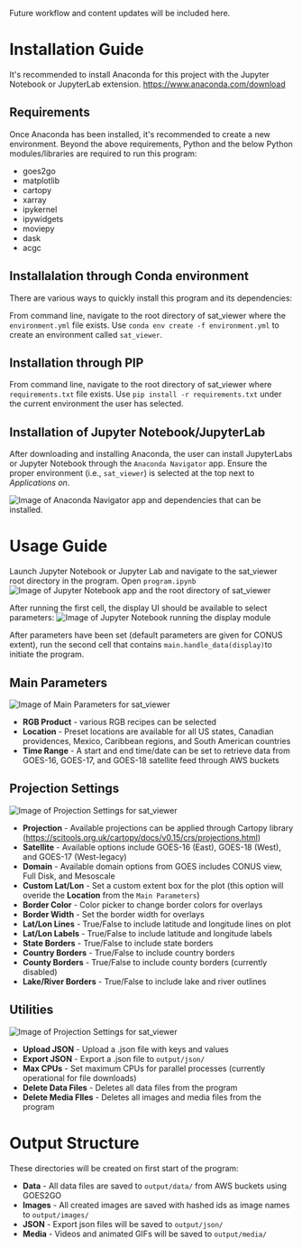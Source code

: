 Future workflow and content updates will be included here.

# Installation Guide

It's recommended to install Anaconda for this project with the Jupyter Notebook or JupyterLab extension.
https://www.anaconda.com/download

## Requirements
Once Anaconda has been installed, it's recommended to create a new environment. Beyond the above requirements,
Python and the below Python modules/libraries are required to run this program:

  - goes2go
  - matplotlib
  - cartopy
  - xarray
  - ipykernel
  - ipywidgets
  - moviepy
  - dask
  - acgc

## Installalation through Conda environment
There are various ways to quickly install this program and its dependencies:

From command line, navigate to the root directory of sat_viewer where the `environment.yml` file exists.
Use `conda env create -f environment.yml` to create an environment called `sat_viewer`.

## Installation through PIP
From command line, navigate to the root directory of sat_viewer where `requirements.txt` file exists.
Use `pip install -r requirements.txt` under the current environment the user has selected.

## Installation of Jupyter Notebook/JupyterLab
After downloading and installing Anaconda, the user can install JupyterLabs or Jupyter Notebook through
the `Anaconda Navigator` app. Ensure the proper environment (i.e., `sat_viewer`) is selected at the top next to *Applications on*.

![Image of Anaconda Navigator app and dependencies that can be installed.](https://i.imgur.com/U9brEFs.png)

# Usage Guide
Launch Jupyter Notebook or Jupyter Lab and navigate to the sat_viewer root directory in the program. Open `program.ipynb`
![Image of Jupyter Notebook app and the root directory of sat_viewer](https://i.imgur.com/4rlQmhB.png)

After running the first cell, the display UI should be available to select parameters:
![Image of Jupyter Notebook running the display module](https://i.imgur.com/AhMP95E.png)

After parameters have been set (default parameters are given for CONUS extent), run the second cell 
that contains `main.handle_data(display)`to initiate the program.

## Main Parameters
![Image of Main Parameters for sat_viewer](https://i.imgur.com/iatL6s7.png)
- **RGB Product** - various RGB recipes can be selected
- **Location** - Preset locations are available for all US states, Canadian providences, Mexico, Caribbean regions, and South American countries
- **Time Range** - A start and end time/date can be set to retrieve data from GOES-16, GOES-17, and GOES-18 satellite feed through AWS buckets

## Projection Settings
![Image of Projection Settings for sat_viewer](https://i.imgur.com/x96wrlZ.png)
- **Projection** - Available projections can be applied through Cartopy library (https://scitools.org.uk/cartopy/docs/v0.15/crs/projections.html)
- **Satellite** - Available options include GOES-16 (East), GOES-18 (West), and GOES-17 (West-legacy)
- **Domain** - Available domain options from GOES includes CONUS view, Full Disk, and Mesoscale
- **Custom Lat/Lon** - Set a custom extent box for the plot (this option will overide the **Location** from the `Main Parameters`)
- **Border Color** - Color picker to change border colors for overlays
- **Border Width** - Set the border width for overlays
- **Lat/Lon Lines** - True/False to include latitude and longitude lines on plot
- **Lat/Lon Labels** - True/False to include latitude and longitude labels
- **State Borders** - True/False to include state borders
- **Country Borders** - True/False to include country borders
- **County Borders** - True/False to include county borders (currently disabled)
- **Lake/River Borders** - True/False to include lake and river outlines

## Utilities
![Image of Projection Settings for sat_viewer](https://i.imgur.com/LdjCA4f.png)
- **Upload JSON** - Upload a .json file with keys and values
- **Export JSON** - Export a .json file to `output/json/`
- **Max CPUs** - Set maximum CPUs for parallel processes (currently operational for file downloads)
- **Delete Data Files** - Deletes all data files from the program
- **Delete Media FIles** - Deletes all images and media files from the program

# Output Structure
These directories will be created on first start of the program:

- **Data** - All data files are saved to `output/data/` from AWS buckets using GOES2GO
- **Images** - All created images are saved with hashed ids as image names to `output/images/`
- **JSON** - Export json files will be saved to `output/json/`
- **Media** - Videos and animated GIFs will be saved to `output/media/`